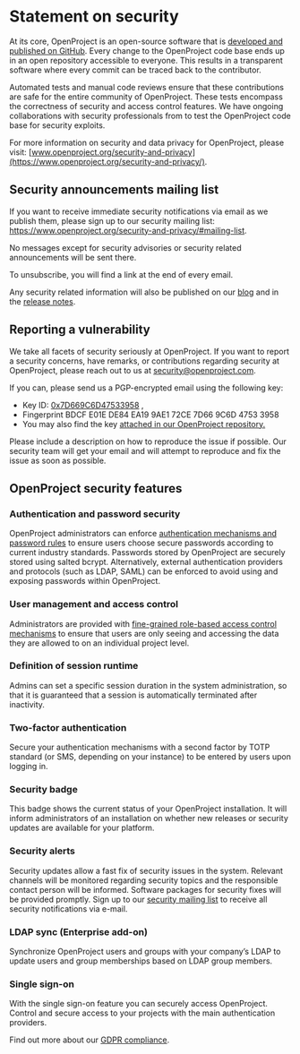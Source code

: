 # Statement on security

At its core, OpenProject is an open-source software that is [developed and published on GitHub](https://github.com/opf/openproject). Every change to the OpenProject code base ends up in an open repository accessible to everyone. This results in a transparent software where every commit can be traced back to the contributor.

Automated tests and manual code reviews ensure that these contributions are safe for the entire community of OpenProject. These tests encompass the correctness of security and access control features. We have ongoing collaborations with security professionals from to test the OpenProject code base for security exploits.

For more information on security and data privacy for OpenProject, please visit: [www.openproject.org/security-and-privacy](https://www.openproject.org/security-and-privacy/).

## Security announcements mailing list

If you want to receive immediate security notifications via email as we publish them, please sign up to our security mailing list: https://www.openproject.org/security-and-privacy/#mailing-list.

No messages except for security advisories or security related announcements will be sent there.

To unsubscribe, you will find a link at the end of every email.

Any security related information will also be published on our [blog](https://www.openproject.org/blog/) and in the [release notes](../../release-notes/).

## Reporting a vulnerability

We take all facets of security seriously at OpenProject. If you want to report a security concerns, have remarks, or contributions regarding security at OpenProject, please reach out to us at [security@openproject.com](mailto:security@openproject.com).

If you can, please send us a PGP-encrypted email using the following key:

- Key ID: [0x7D669C6D47533958](https://pgp.mit.edu/pks/lookup?op=get&search=0x7D669C6D47533958) , 
- Fingerprint BDCF E01E DE84 EA19 9AE1 72CE 7D66 9C6D 4753 3958
- You may also find the key [attached in our OpenProject repository.](https://github.com/opf/openproject/blob/dev/docs/development/security/security-at-openproject.com.asc)

Please include a description on how to reproduce the issue if possible. Our security team will get your email and will attempt to reproduce and fix the issue as soon as possible.

## OpenProject security features

### Authentication and password security

OpenProject administrators can enforce [authentication mechanisms and password rules]() to ensure users choose secure passwords according to current industry standards. Passwords stored by OpenProject are securely stored using salted bcrypt. Alternatively, external authentication providers and protocols (such as LDAP, SAML) can be enforced to avoid using and exposing passwords within OpenProject.

### User management and access control

Administrators are provided with [fine-grained role-based access control mechanisms]() to ensure that users are only seeing and accessing the data they are allowed to on an individual project level.

### Definition of session runtime

Admins can set a specific session duration in the system administration, so that it is guaranteed that a session is automatically terminated after inactivity.

### Two-factor authentication

Secure your authentication mechanisms with a second factor by TOTP standard (or SMS, depending on your instance) to be entered by users upon logging in.

### Security badge

This badge shows the current status of your OpenProject installation. It will inform administrators of an installation on whether new releases or security updates are available for your platform.

### Security alerts

Security updates allow a fast fix of security issues in the system. Relevant channels will be monitored regarding security topics and the responsible contact person will be informed. Software packages for security fixes will be provided promptly. Sign up to our [security mailing list](/#security-announcements-mailing-list) to receive all security notifications via e-mail.

### LDAP sync (Enterprise add-on)

Synchronize OpenProject users and groups with your company’s LDAP to update users and group memberships based on LDAP group members.

### Single sign-on

With the single sign-on feature you can securely access OpenProject. Control and secure access to your projects with the main authentication providers.



Find out more about our [GDPR compliance](../../enterprise-guide/enterprise-cloud-guide/gdpr-compliance/).

